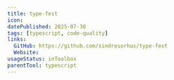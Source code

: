 ```yaml
---
title: type-fest
icon:
datePublished: 2025-07-30
tags: [typescript, code-quality]
links:
  GitHub: https://github.com/sindresorhus/type-fest
  Website:
usageStatus: inToolbox
parentTool: typescript
---
```

